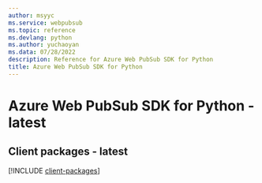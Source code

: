 ```yaml
---
author: msyyc
ms.service: webpubsub
ms.topic: reference
ms.devlang: python
ms.author: yuchaoyan
ms.data: 07/28/2022
description: Reference for Azure Web PubSub SDK for Python
title: Azure Web PubSub SDK for Python
---
```

# Azure Web PubSub SDK for Python - latest

## Client packages - latest
[!INCLUDE [client-packages](web-pubsub-client-index.md)]